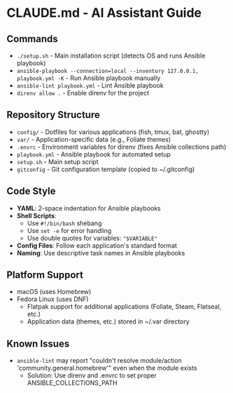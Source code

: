 # CLAUDE.md - AI Assistant Guide

## Commands
- `./setup.sh` - Main installation script (detects OS and runs Ansible playbook)
- `ansible-playbook --connection=local --inventory 127.0.0.1, playbook.yml -K` - Run Ansible playbook manually
- `ansible-lint playbook.yml` - Lint Ansible playbook
- `direnv allow .` - Enable direnv for the project

## Repository Structure
- `config/` - Dotfiles for various applications (fish, tmux, bat, ghostty)
- `var/` - Application-specific data (e.g., Foliate themes)
- `.envrc` - Environment variables for direnv (fixes Ansible collections path)
- `playbook.yml` - Ansible playbook for automated setup
- `setup.sh` - Main setup script
- `gitconfig` - Git configuration template (copied to ~/.gitconfig)

## Code Style
- **YAML**: 2-space indentation for Ansible playbooks
- **Shell Scripts**: 
  - Use `#!/bin/bash` shebang
  - Use `set -e` for error handling
  - Use double quotes for variables: `"$VARIABLE"`
- **Config Files**: Follow each application's standard format
- **Naming**: Use descriptive task names in Ansible playbooks

## Platform Support
- macOS (uses Homebrew)
- Fedora Linux (uses DNF)
  - Flatpak support for additional applications (Foliate, Steam, Flatseal, etc.)
  - Application data (themes, etc.) stored in ~/.var directory

## Known Issues
- `ansible-lint` may report "couldn't resolve module/action 'community.general.homebrew'" even when the module exists
  - Solution: Use direnv and .envrc to set proper ANSIBLE_COLLECTIONS_PATH